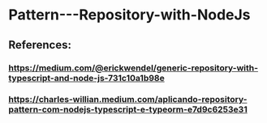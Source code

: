 # Pattern---Repository-with-NodeJs

## References:
### https://medium.com/@erickwendel/generic-repository-with-typescript-and-node-js-731c10a1b98e
### https://charles-willian.medium.com/aplicando-repository-pattern-com-nodejs-typescript-e-typeorm-e7d9c6253e31
